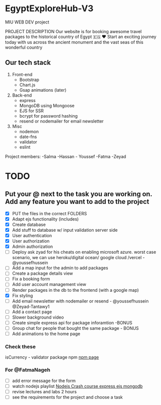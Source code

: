 # EgyptExploreHub-V3

MIU WEB DEV project

PROJECT DESCRIPTION
Our website is for booking awesome travel packages to the historical country of Egypt 🇪🇬 ♥
Start an exciting journey today with us across the ancient monument and the vast seas of this wonderful country

## Our tech stack

1. Front-end
    - Bootstrap
    - Chart.js
    - Gsap animations (later)
2. Back-end
    - express
    - MongoDB using Mongoose
    - EJS for SSR
    - bcrypt for password hashing
    - resend or nodemailer for email newsletter
3. Misc
    - nodemon
    - date-fns
    - validator
    - eslint

Project members:
-Salma -Hassan - Youssef -Fatma -Zeyad

# TODO

## Put your @ next to the task you are working on. Add any feature you want to add to the project

- [X] PUT the files in the correct FOLDERS
- [X] Adapt ejs functionality (includes)
- [X] Create database
- [X] Add stuff to database w/ input validation server side
- [X] User authentication
- [X] User authorization
- [X] Admin authorization
- [ ] Deploy ask zyad for his cheats on enabling microsoft azure. worst case scenario, we can use heroku/digital ocean/ google cloud /vercel  - @youssefhussein
- [ ] Add a map input for the admin to add packages 
- [ ] Create a package details view
- [ ] Fix a booking form
- [ ] Add user account management view 
- [ ] Render packages in the db to the frontend (with a google map)
- [X] Fix styling
- [ ] Add email newsletter with nodemailer or resend - @youssefhussein @Zeyad-Tantawy1
- [ ] Add a contact page
- [ ] Slower background video
- [ ] Create simple express api for package inforamtion -BONUS
- [ ] Group chat for people that bought the same package - BONUS
- [ ] Add animations to the home page

### Check these

isCurrency - validator package npm [npm page](https://www.npmjs.com/package/validator)


### For @FatmaNageh
- [ ] add error message for the form
- [ ] watch nodejs playlist [Nodejs Crash course express ejs mongodb](https://www.youtube.com/playlist?list=PL4cUxeGkcC9jsz4LDYc6kv3ymONOKxwBU)
- [ ] revise lectures and labs 2 hours
- [ ] see the requirements for the project and choose a task
